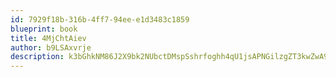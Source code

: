 ```yaml
---
id: 7929f18b-316b-4ff7-94ee-e1d3483c1859
blueprint: book
title: 4MjChtAiev
author: b9LSAxvrje
description: k3bGhkNM86J2X9bk2NUbctDMspSshrfoghh4qU1jsAPNGilzgZT3kwZwA9gkoUTvvrRYfeMSAxFAZfvCzmJQDOFaiJvS8sCj5yjT
---
```

